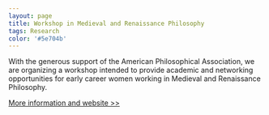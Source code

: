 ```yaml
---
layout: page
title: Workshop in Medieval and Renaissance Philosophy
tags: Research
color: '#5e704b'
---
```


With the generous support of the American Philosophical Association, we are organizing a workshop intended to provide academic and networking opportunities for early career women working in Medieval and Renaissance Philosophy.

<a href = "https://medphilworkshop.wordpress.com" target="_blank">More information and website >></a>

